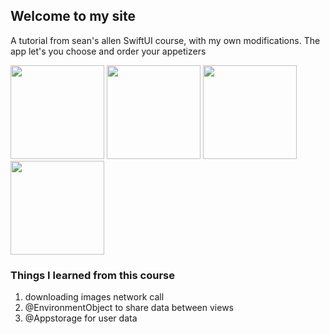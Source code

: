 ## Welcome to my site

<p> A tutorial from sean's allen SwiftUI course, with my own modifications. The app let's you choose and order your appetizers</p>

<p float="left">
  <img src="https://user-images.githubusercontent.com/19821123/104828800-09766180-583b-11eb-8ed0-fcb61f4cfd1b.png" width="150" />
  <img src="https://user-images.githubusercontent.com/19821123/104828805-12673300-583b-11eb-91e1-a56ff720860a.png" width="150" /> 
  <img src="https://user-images.githubusercontent.com/19821123/104828811-18f5aa80-583b-11eb-87d0-bb8500a9fd30.png" width="150" />
  <img src="https://user-images.githubusercontent.com/19821123/104828789-febbcc80-583a-11eb-9a16-68f8bbbbb393.png" width="150" />
</p>

### Things I learned from this course
<ol>
  <li>downloading images network call</li>
  <li>@EnvironmentObject to share data between views</li>
  <li>@Appstorage for user data</li>

